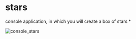 # stars
console application, in which you will create a box of stars *


![console_stars](https://user-images.githubusercontent.com/114512559/194768679-09f17a73-1bcb-41b9-bdb3-a7bdac61a1e6.png)
